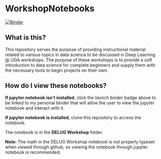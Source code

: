 # WorkshopNotebooks

[![Binder](https://mybinder.org/badge_logo.svg)](https://mybinder.org/v2/gh/NiqAngel/WorkshopNotebooks/3f6d472f0a9dbf8531fd6123339305499efa64a6)

## What is this?

This repository serves the purpose of providing instructional material related to various topics in data science to be discussed in Deep Learning @ UGA workshops. The purpose of these workshops is to provide a soft introduction to data science for complete beginners and supply them with the necessary tools to begin projects on their own.

## How do I view these notebooks?

__If jupyter notebook isn't installed__, click the _launch binder_ badge above to be linked to my personal binder that will allow the user to view the jupyter notebook and interact with it.

__If jupyter notebook is installed__, clone this repository to access the notebook.

The notebook is in the __DELUG Workshop__ folder.

__Note:__ The math in the DELUG Workshop notebook is not properly typeset when viewed through github, so viewing the notebook through jupyter notebook is recommended.
